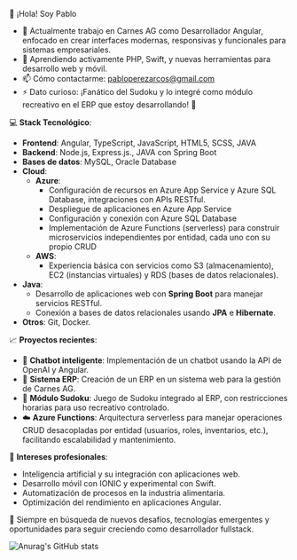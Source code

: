 👋 ¡Hola! Soy Pablo

   - 🔭 Actualmente trabajo en Carnes AG como Desarrollador Angular, enfocado en crear interfaces modernas, responsivas y funcionales para sistemas empresariales.
   - 🌱 Aprendiendo activamente PHP, Swift, y nuevas herramientas para desarrollo web y móvil.
   - 📫 Cómo contactarme: pabloperezarcos@gmail.com
   - ⚡ Dato curioso: ¡Fanático del Sudoku y lo integré como módulo recreativo en el ERP que estoy desarrollando! 🧩

💻 **Stack Tecnológico**:
- **Frontend**: Angular, TypeScript, JavaScript, HTML5, SCSS, JAVA
- **Backend**: Node.js, Express.js., JAVA con Spring Boot
- **Bases de datos**: MySQL, Oracle Database
- **Cloud**: 
  - **Azure**:
    - Configuración de recursos en Azure App Service y Azure SQL Database, integraciones con APIs RESTful.
    - Despliegue de aplicaciones en Azure App Service
    - Configuración y conexión con Azure SQL Database
    - Implementación de Azure Functions (serverless) para construir microservicios independientes por entidad, cada uno con su propio CRUD
  - **AWS**:
    - Experiencia básica con servicios como S3 (almacenamiento), EC2 (instancias virtuales) y RDS (bases de datos relacionales).
- **Java**:
    - Desarrollo de aplicaciones web con **Spring Boot** para manejar servicios RESTful.
    - Conexión a bases de datos relacionales usando **JPA** e **Hibernate**.
- **Otros**: Git, Docker.

📈 **Proyectos recientes**:
- 🧠 **Chatbot inteligente**: Implementación de un chatbot usando la API de OpenAI y Angular.
- 🧾 **Sistema ERP**: Creación de un ERP en un sistema web para la gestión de Carnes AG.
- 🧩 **Módulo Sudoku**: Juego de Sudoku integrado al ERP, con restricciones horarias para uso recreativo controlado.
- ☁️ **Azure Functions**: Arquitectura serverless para manejar operaciones CRUD desacopladas por entidad (usuarios, roles, inventarios, etc.), facilitando escalabilidad y mantenimiento.

🎯 **Intereses profesionales**:
- Inteligencia artificial y su integración con aplicaciones web.
- Desarrollo móvil con IONIC y experimental con Swift.
- Automatización de procesos en la industria alimentaria.
- Optimización del rendimiento en aplicaciones Angular.

🚀 Siempre en búsqueda de nuevos desafíos, tecnologías emergentes y oportunidades para seguir creciendo como desarrollador fullstack.

![Anurag's GitHub stats](https://github-readme-stats.vercel.app/api?username=pabloperezarcos&show_icons=true&theme=radical)

<!--
**pabloperezarcos/pabloperezarcos** is a ✨ _special_ ✨ repository because its `README.md` (this file) appears on your GitHub profile.

Here are some ideas to get you started:

- 🔭 I’m currently working on ...
- 🌱 I’m currently learning ...
- 👯 I’m looking to collaborate on ...
- 🤔 I’m looking for help with ...
- 💬 Ask me about ...
- 📫 How to reach me: ...
- 😄 Pronouns: ...
- ⚡ Fun fact: ...
-->
